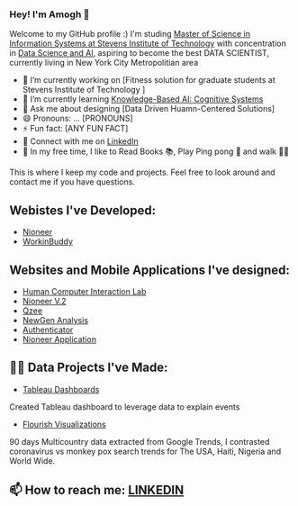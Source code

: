 ### Hey! I'm Amogh 👋

Welcome to my GitHub profile :)
I'm studing [Master of Science in Information Systems at Stevens Institute of Technology](https://www.stevens.edu/school-business/masters-programs/information-systems) with concentration in [Data Science and AI](https://stevens.smartcatalogiq.com/2022-2023/Academic-Catalog/School-of-Business/Graduate-Programs/Master-of-Science-in-Business-Intelligence-and-Analytics-BIA), aspiring to become the best DATA SCIENTIST, currently living in New York City Metropolitian area

- 🔭 I’m currently working on [Fitness solution for graduate students at Stevens Institute of Technology ]
- 🌱 I’m currently learning [Knowledge-Based AI: Cognitive Systems](https://www.udacity.com/course/knowledge-based-ai-cognitive-systems--ud409)
- 💬 Ask me about designing [Data Driven Huamn-Centered Solutions]
- 😄 Pronouns: ... [PRONOUNS]
- ⚡ Fun fact: [ANY FUN FACT]
- 🤝 Connect with me on [LinkedIn](https://www.linkedin.com/in/amoghkokari/)
- 🎈 In my free time, I like to Read Books 📚, Play Ping pong 🏓 and walk 🚶‍♂️

This is where I keep my code and projects. Feel free to look around and contact me if you have questions.

## Webistes I've Developed:

- [Nioneer](https://www.nioneer.com)
- [WorkinBuddy](http://workinbuddy.com)

## Websites and Mobile Applications I've designed:

- [Human Computer Interaction Lab](https://www.figma.com/proto/NT0i0Lx5zegnNuJArNAMWS/StevensHCI?node-id=1%3A2&starting-point-node-id=1%3A2)
- [Nioneer V.2](https://www.figma.com/proto/LzOZNJ2rKPeGM7xzjn9vrE/Untitled?node-id=1%3A2)
- [Qzee](https://www.figma.com/proto/AuFRUijarfTwSzMDBsoin3/Qzeee?node-id=0%3A3&scaling=scale-down&page-id=0%3A1&starting-point-node-id=11%3A2)
- [NewGen Analysis](https://www.figma.com/proto/YWytkthtZJxeRyecV2cI2s/NGA?node-id=11%3A5&scaling=scale-down&page-id=11%3A0&starting-point-node-id=39%3A76&show-proto-sidebar=1)
- [Authenticator](https://www.figma.com/proto/UnCjKfv9U8qaThBja217a9/Authenticator?node-id=7%3A194&scaling=min-zoom&page-id=0%3A1)
- [Nioneer Application](https://www.figma.com/proto/BjfEVzu7iWSEQ7ZtsHQvZ0/UI?node-id=1%3A25&scaling=scale-down&page-id=0%3A1&starting-point-node-id=1%3A5)

## 👨‍💻 Data Projects I've Made:

- [Tableau Dashboards](https://public.tableau.com/app/profile/amoghkokari)

Created Tableau dashboard to leverage data to explain events

- [Flourish Visualizations](https://public.flourish.studio/visualisation/10860806/)

90 days Multicountry data extracted from Google Trends, I contrasted coronavirus vs monkey pox search trends for The USA, Haiti, Nigeria and World Wide.

## 📫 How to reach me: [LINKEDIN](https://www.linkedin.com/in/amoghkokari/)
